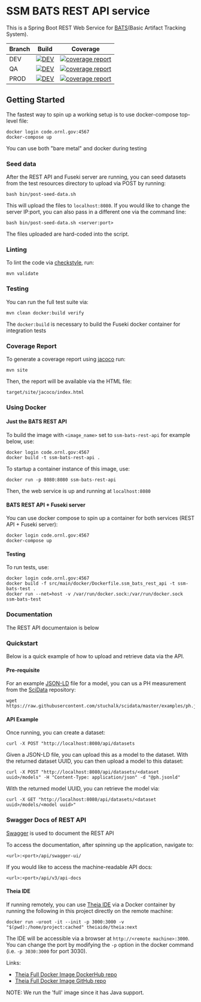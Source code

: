 # SSM BATS REST API service

This is a Spring Boot REST Web Service for [BATS](https://github.com/jayjaybillings/bats)(Basic Artifact Tracking System).


| Branch | Build | Coverage |
|--------|-------|----------|
| DEV    | [![DEV](https://code.ornl.gov/rse/datastreams/ssm/backend/ssm-bats-rest-api/badges/dev/pipeline.svg)](https://code.ornl.gov/rse/datastreams/ssm/backend/ssm-bats-rest-api/-/pipelines/dev/latest) | [![coverage report](https://code.ornl.gov/rse/datastreams/ssm/backend/ssm-bats-rest-api/badges/dev/coverage.svg)](https://code.ornl.gov/rse/datastreams/ssm/backend/ssm-bats-rest-api/-/commits/dev) |
| QA    | [![DEV](https://code.ornl.gov/rse/datastreams/ssm/backend/ssm-bats-rest-api/badges/qa/pipeline.svg)](https://code.ornl.gov/rse/datastreams/ssm/backend/ssm-bats-rest-api/-/pipelines/qa/latest) | [![coverage report](https://code.ornl.gov/rse/datastreams/ssm/backend/ssm-bats-rest-api/badges/qa/coverage.svg)](https://code.ornl.gov/rse/datastreams/ssm/backend/ssm-bats-rest-api/-/commits/qa) |
| PROD    | [![DEV](https://code.ornl.gov/rse/datastreams/ssm/backend/ssm-bats-rest-api/badges/master/pipeline.svg)](https://code.ornl.gov/rse/datastreams/ssm/backend/ssm-bats-rest-api/-/pipelines/master/latest) | [![coverage report](https://code.ornl.gov/rse/datastreams/ssm/backend/ssm-bats-rest-api/badges/qa/coverage.svg)](https://code.ornl.gov/rse/datastreams/ssm/backend/ssm-bats-rest-api/-/commits/qa) |



## Getting Started

The fastest way to spin up a working setup is to use docker-compose top-level file:

```
docker login code.ornl.gov:4567
docker-compose up
```

You can use both "bare metal" and docker during testing

### Seed data

After the REST API and Fuseki server are running,
you can seed datasets from the test resources directory to upload via POST by running:

```
bash bin/post-seed-data.sh
```

This will upload the files to `localhost:8080`.
If you would like to change the server IP:port,
you can also pass in a different one via the command line:
```
bash bin/post-seed-data.sh <server:port>
```

The files uploaded are hard-coded into the script.

### Linting

To lint the code via [checkstyle](https://checkstyle.sourceforge.io/), run:
```
mvn validate
```

### Testing

You can run the full test suite via:

```
mvn clean docker:build verify
```

The `docker:build` is necessary to build the Fuseki docker container for integration tests

### Coverage Report

To generate a coverage report using [jacoco](https://www.jacoco.org/jacoco/) run:

```
mvn site
```

Then, the report will be available via the HTML file:
```
target/site/jacoco/index.html
```

### Using Docker

#### Just the BATS REST API
To build the image with `<image_name>` set to `ssm-bats-rest-api` for example below, use:

```
docker login code.ornl.gov:4567
docker build -t ssm-bats-rest-api .
```

To startup a container instance of this image, use:

```
docker run -p 8080:8080 ssm-bats-rest-api
```

Then, the web service is up and running at `localhost:8080`

#### BATS REST API + Fuseki server

You can use docker compose to spin up a container for both services (REST API + Fuseki server):

```
docker login code.ornl.gov:4567
docker-compose up
```

#### Testing

To run tests, use:

```
docker login code.ornl.gov:4567
docker build -f src/main/docker/Dockerfile.ssm_bats_rest_api -t ssm-bats-test .
docker run --net=host -v /var/run/docker.sock:/var/run/docker.sock ssm-bats-test
```

### Documentation

The REST API documentaion is below

### Quickstart

Below is a quick example of how to upload and retrieve data via the API.

#### Pre-requisite
For an example [JSON-LD](https://json-ld.org/) file for a model,
you can us a PH measurement from the [SciData](https://github.com/stuchalk/scidata) repository:
```
wget https://raw.githubusercontent.com/stuchalk/scidata/master/examples/ph.jsonld
```

#### API Example

Once running, you can create a dataset:
```
curl -X POST "http://localhost:8080/api/datasets
```

Given a JSON-LD file, you can upload this as a model to the dataset.
With the returned dataset UUID, you can then upload a model to this dataset:
```
curl -X POST "http://localhost:8080/api/datasets/<dataset uuid>/models" -H "Content-Type: application/json" -d "@ph.jsonld"
```

With the returned model UUID, you can retrieve the model via:
```
curl -X GET "http://localhost:8080/api/datasets/<dataset uuid>/models/<model uuid>"
```

### Swagger Docs of REST API

[Swagger](https://swagger.io/) is used to document the REST API

To access the documentation, after spinning up the application, navigate to:
```
<url>:<port>/api/swagger-ui/
```

If you would like to access the machine-readable API docs:
```
<url>:<port>/api/v3/api-docs
```

#### Theia IDE

If running remotely, you can use [Theia IDE](https://theia-ide.org/) via a Docker container by running the following
in this project directly on the remote machine:

```
docker run -uroot -it --init -p 3000:3000 -v "$(pwd):/home/project:cached" theiaide/theia:next
```

The IDE will be accessible via a browser at `http://<remote machine>:3000`.
You can change the port by modifying the `-p` option in the docker command (i.e. `-p 3030:3000` for port 3030).

Links:
 - [Theia Full Docker Image DockerHub repo](https://hub.docker.com/r/theiaide/theia-full)
 - [Theia Full Docker Image GitHub repo](https://github.com/theia-ide/theia-apps/tree/master/theia-full-docker)

NOTE: We run the 'full' image since it has Java support.
